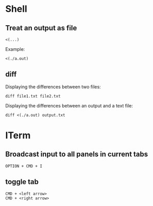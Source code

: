 # Shell
## Treat an output as file
    <(...)
Example:

    <(./a.out)
## diff
Displaying the differences between two files:

    diff file1.txt file2.txt
Displaying the differences between an output and a text file:

    diff <(./a.out) output.txt
# ITerm
## Broadcast input to all panels in current tabs

    OPTION + CMD + I
## toggle tab
    CMD + <left arrow>
    CMD + <right arrow>
